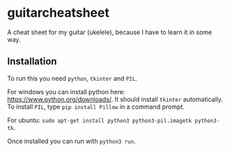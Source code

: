 guitarcheatsheet
================

A cheat sheet for my guitar (ukelele), because I have to learn it in some way.

Installation
------------
To run this you need `python`, `tkinter` and `PIL`.

For windows you can install python here: https://www.python.org/downloads/.
It should install `tkinter` automatically. To install `PIL`, type `pip install Pillow` in a command prompt.

For ubuntu: `sudo apt-get install python3 python3-pil.imagetk python3-tk`.

Once installed you can run with `python3 run`.
